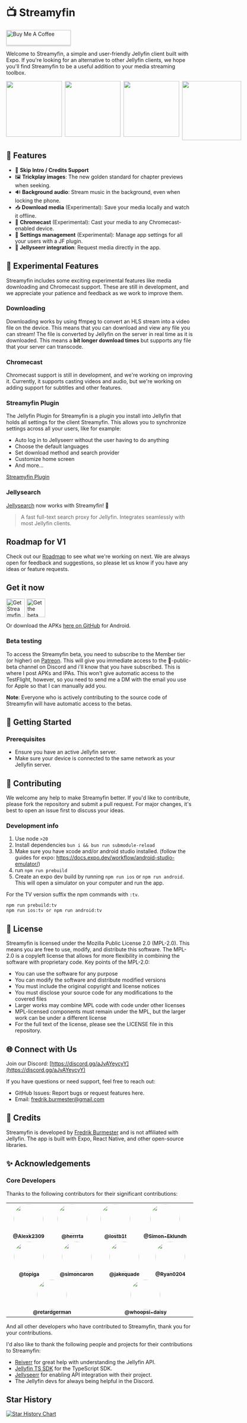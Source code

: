 # 📺 Streamyfin

<a href="https://www.buymeacoffee.com/fredrikbur3" target="_blank"><img src="https://www.buymeacoffee.com/assets/img/custom_images/orange_img.png" alt="Buy Me A Coffee" style="height: 41px !important;width: 174px !important;box-shadow: 0px 3px 2px 0px rgba(190, 190, 190, 0.5) !important;-webkit-box-shadow: 0px 3px 2px 0px rgba(190, 190, 190, 0.5) !important;" ></a>

Welcome to Streamyfin, a simple and user-friendly Jellyfin client built with Expo. If you're looking for an alternative to other Jellyfin clients, we hope you'll find Streamyfin to be a useful addition to your media streaming toolbox.

<div style="display: flex; flex-direction: row; gap: 8px">
  <img width=150 src="./assets/images/screenshots/screenshot1.png" />
  <img width=150 src="./assets/images/screenshots/screenshot3.png" />
  <img width=150 src="./assets/images/screenshots/screenshot2.png" />
  <img width=159 src="./assets/images/jellyseerr.PNG"/>
</div>

## 🌟 Features

- 🚀 **Skip Intro / Credits Support**
- 🖼️ **Trickplay images**: The new golden standard for chapter previews when seeking.
- 🔊 **Background audio**: Stream music in the background, even when locking the phone.
- 📥 **Download media** (Experimental): Save your media locally and watch it offline.
- 📡 **Chromecast** (Experimental): Cast your media to any Chromecast-enabled device.
- 📡 **Settings management** (Experimental): Manage app settings for all your users with a JF plugin.
- 🤖 **Jellyseerr integration**: Request media directly in the app.

## 🧪 Experimental Features

Streamyfin includes some exciting experimental features like media downloading and Chromecast support. These are still in development, and we appreciate your patience and feedback as we work to improve them.

### Downloading

Downloading works by using ffmpeg to convert an HLS stream into a video file on the device. This means that you can download and view any file you can stream! The file is converted by Jellyfin on the server in real time as it is downloaded. This means a **bit longer download times** but supports any file that your server can transcode.

### Chromecast

Chromecast support is still in development, and we're working on improving it. Currently, it supports casting videos and audio, but we're working on adding support for subtitles and other features.

### Streamyfin Plugin

The Jellyfin Plugin for Streamyfin is a plugin you install into Jellyfin that holds all settings for the client Streamyfin. This allows you to synchronize settings across all your users, like for example:

- Auto log in to Jellyseerr without the user having to do anything
- Choose the default languages
- Set download method and search provider
- Customize home screen
- And more...

[Streamyfin Plugin](https://github.com/streamyfin/jellyfin-plugin-streamyfin)

### Jellysearch

[Jellysearch](https://gitlab.com/DomiStyle/jellysearch) now works with Streamyfin! 🚀

> A fast full-text search proxy for Jellyfin. Integrates seamlessly with most Jellyfin clients.

## Roadmap for V1

Check out our [Roadmap](https://github.com/users/fredrikburmester/projects/5) to see what we're working on next. We are always open for feedback and suggestions, so please let us know if you have any ideas or feature requests.

## Get it now

<div style="display: flex; gap: 5px;">
  <a href="https://apps.apple.com/app/streamyfin/id6593660679?l=en-GB"><img height=50 alt="Get Streamyfin on App Store" src="./assets/Download_on_the_App_Store_Badge.png"/></a>
  <a href="https://play.google.com/store/apps/details?id=com.fredrikburmester.streamyfin"><img height=50 alt="Get the beta on Google Play" src="./assets/Google_Play_Store_badge_EN.svg"/></a>
</div>

Or download the APKs [here on GitHub](https://github.com/streamyfin/streamyfin/releases) for Android.

### Beta testing

To access the Streamyfin beta, you need to subscribe to the Member tier (or higher) on [Patreon](https://www.patreon.com/streamyfin). This will give you immediate access to the ⁠🧪-public-beta channel on Discord and i'll know that you have subscribed. This is where I post APKs and IPAs. This won't give automatic access to the TestFlight, however, so you need to send me a DM with the email you use for Apple so that I can manually add you.

**Note**: Everyone who is actively contributing to the source code of Streamyfin will have automatic access to the betas.

## 🚀 Getting Started

### Prerequisites

- Ensure you have an active Jellyfin server.
- Make sure your device is connected to the same network as your Jellyfin server.

## 🙌 Contributing

We welcome any help to make Streamyfin better. If you'd like to contribute, please fork the repository and submit a pull request. For major changes, it's best to open an issue first to discuss your ideas.

### Development info

1. Use node `>20`
2. Install dependencies `bun i && bun run submodule-reload`
3. Make sure you have xcode and/or android studio installed. (follow the guides for expo: https://docs.expo.dev/workflow/android-studio-emulator/)
4. run `npm run prebuild`
5. Create an expo dev build by running `npm run ios` or `npm run android`. This will open a simulator on your computer and run the app.

For the TV version suffix the npm commands with `:tv`.

`npm run prebuild:tv`  
`npm run ios:tv or npm run android:tv`

## 📄 License

Streamyfin is licensed under the Mozilla Public License 2.0 (MPL-2.0).
This means you are free to use, modify, and distribute this software. The MPL-2.0 is a copyleft license that allows for more flexibility in combining the software with proprietary code.
Key points of the MPL-2.0:

- You can use the software for any purpose
- You can modify the software and distribute modified versions
- You must include the original copyright and license notices
- You must disclose your source code for any modifications to the covered files
- Larger works may combine MPL code with code under other licenses
- MPL-licensed components must remain under the MPL, but the larger work can be under a different license
- For the full text of the license, please see the LICENSE file in this repository.

## 🌐 Connect with Us

Join our Discord: [https://discord.gg/aJvAYeycyY](https://discord.gg/aJvAYeycyY)

If you have questions or need support, feel free to reach out:

- GitHub Issues: Report bugs or request features here.
- Email: [fredrik.burmester@gmail.com](mailto:fredrik.burmester@gmail.com)

## 📝 Credits

Streamyfin is developed by [Fredrik Burmester](https://github.com/fredrikburmester) and is not affiliated with Jellyfin. The app is built with Expo, React Native, and other open-source libraries.

## ✨ Acknowledgements

### Core Developers

Thanks to the following contributors for their significant contributions:

<table>
  <tr
    style="
      display: flex;
      justify-content: space-around;
      align-items: center;
      flex-wrap: wrap;
    "
  >
    <td align="center">
      <a href="https://github.com/Alexk2309">
        <img src="https://github.com/Alexk2309.png?size=80" width="80" style="border-radius: 50%;" />
        <br /><sub><b>@Alexk2309</b></sub>
      </a>
    </td>
    <td align="center">
      <a href="https://github.com/herrrta">
        <img src="https://github.com/herrrta.png?size=80" width="80" style="border-radius: 50%;" />
        <br /><sub><b>@herrrta</b></sub>
      </a>
    </td>
    <td align="center">
      <a href="https://github.com/lostb1t">
        <img src="https://github.com/lostb1t.png?size=80" width="80" style="border-radius: 50%;" />
        <br /><sub><b>@lostb1t</b></sub>
      </a>
    </td>
    <td align="center">
      <a href="https://github.com/Simon-Eklundh">
        <img src="https://github.com/Simon-Eklundh.png?size=80" width="80" style="border-radius: 50%;" />
        <br /><sub><b>@Simon-Eklundh</b></sub>
      </a>
    </td>
    <td align="center">
      <a href="https://github.com/topiga">
        <img src="https://github.com/topiga.png?size=80" width="80" style="border-radius: 50%;" />
        <br /><sub><b>@topiga</b></sub>
      </a>
    </td>
    <td align="center">
      <a href="https://github.com/simoncaron">
        <img src="https://github.com/simoncaron.png?size=80" width="80" style="border-radius: 50%;" />
        <br /><sub><b>@simoncaron</b></sub>
      </a>
    </td>
    <td align="center">
      <a href="https://github.com/jakequade">
        <img src="https://github.com/jakequade.png?size=80" width="80" style="border-radius: 50%;" />
        <br /><sub><b>@jakequade</b></sub>
      </a>
    </td>
    <td align="center">
      <a href="https://github.com/Ryan0204">
        <img src="https://github.com/Ryan0204.png?size=80" width="80" style="border-radius: 50%;" />
        <br /><sub><b>@Ryan0204</b></sub>
      </a>
    </td>
    <td align="center">
      <a href="https://github.com/retardgerman">
        <img src="https://github.com/retardgerman.png?size=80" width="80" style="border-radius: 50%;" />
        <br /><sub><b>@retardgerman</b></sub>
      </a>
    </td>
    <td align="center">
      <a href="https://github.com/whoopsi-daisy">
        <img src="https://github.com/whoopsi-daisy.png?size=80" width="80" style="border-radius: 50%;" />
        <br /><sub><b>@whoopsi-daisy</b></sub>
      </a>
    </td>
  </tr>
</table>

And all other developers who have contributed to Streamyfin, thank you for your contributions.

I'd also like to thank the following people and projects for their contributions to Streamyfin:

- [Reiverr](https://github.com/aleksilassila/reiverr) for great help with understanding the Jellyfin API.
- [Jellyfin TS SDK](https://github.com/jellyfin/jellyfin-sdk-typescript) for the TypeScript SDK.
- [Jellyseerr](https://github.com/Fallenbagel/jellyseerr) for enabling API integration with their project.
- The Jellyfin devs for always being helpful in the Discord.

## Star History

[![Star History Chart](https://api.star-history.com/svg?repos=streamyfin/streamyfin&type=Date)](https://star-history.com/#streamyfin/streamyfin&Date)
